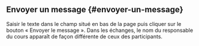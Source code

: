 ## Envoyer un message {#envoyer-un-message}

Saisir le texte dans le champ situé en bas de la page puis cliquer sur le bouton « Envoyer le message ». Dans les échanges, le nom du responsable du cours apparaît de façon différente de ceux des participants.